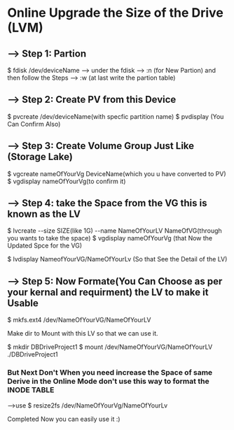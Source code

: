 # Online Upgrade the Size of the Drive (LVM)

## --> Step 1: Partion
 $ fdisk /dev/deviceName
 --> under the fdisk
     --> :n (for New Partion) and then follow the Steps
     --> :w (at last write the partion table)
     
## --> Step 2: Create PV from this Device
 $ pvcreate /dev/deviceName(with specfic partition name)
 $ pvdisplay (You Can Confirm Also)
 
## --> Step 3: Create Volume Group Just Like (Storage Lake)

$ vgcreate nameOfYourVg  DeviceName(which you u have converted to PV)
$ vgdisplay nameOfYourVg(to confirm it)

## --> Step 4: take the Space from the VG this is known as the LV

$ lvcreate --size SIZE(like 1G) --name NameOfYourLV NameOfVG(through you wants to take the space)
$ vgdisplay nameOfYourVg (that Now the Updated Spce for the VG)

$ lvdisplay NameofYourVG/NameOfYourLv (So that See the Detail of the LV)


## --> Step 5: Now Formate(You Can Choose as per your kernal and requirment) the LV to make it Usable

$ mkfs.ext4 /dev/NameOfYourVG/NameOfYourLV

Make dir to Mount with this LV so that we can use it.

$ mkdir DBDriveProject1
$ mount /dev/NameOfYourVG/NameOfYourLV ./DBDriveProject1

### But Next Don't When you need increase the Space of same Derive in the Online Mode don't use this way to format the INODE TABLE

-->use
    $ resize2fs /dev/NameOfYourVg/NameOfYourLv

Completed Now you can easily use it :)